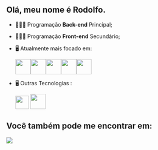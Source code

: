 ## Olá, meu nome é Rodolfo.

- 👨🏻‍💻 Programação **Back-end** Principal;
- 👨🏻‍💻 Programação **Front-end** Secundário;
- 🖥️ Atualmente mais focado em:
  
  <div style='display: flex;'>
  <img width='40' height='40' src="https://cdn.jsdelivr.net/gh/devicons/devicon/icons/python/python-original.svg" />

  <img  width='40' height='40' src="https://cdn.jsdelivr.net/gh/devicons/devicon/icons/django/django-plain.svg" />
  
  <img width='40' height='40' src="https://cdn.jsdelivr.net/gh/devicons/devicon/icons/html5/html5-original.svg" />

  <img width='40' height='40' src="https://cdn.jsdelivr.net/gh/devicons/devicon/icons/css3/css3-original.svg" />

  <img width='40' height='40' src="https://cdn.jsdelivr.net/gh/devicons/devicon/icons/javascript/javascript-original.svg" />
  </div>
  

- 🖥️ Outras Tecnologias :

  <img  width='35' height='35' src="https://cdn.jsdelivr.net/gh/devicons/devicon/icons/sqlite/sqlite-original.svg" />
  
  <img width='40' height='40' src="https://cdn.jsdelivr.net/gh/devicons/devicon/icons/github/github-original.svg" />

## Você também pode me encontrar em:
  <a href="https://www.linkedin.com/in/rodolfo-bezerra-ab071a277/">
  <img src="https://img.shields.io/badge/LinkedIn-0077B5?style=for-the-badge&logo=linkedin&logoColor=white" />
  </a>

  
